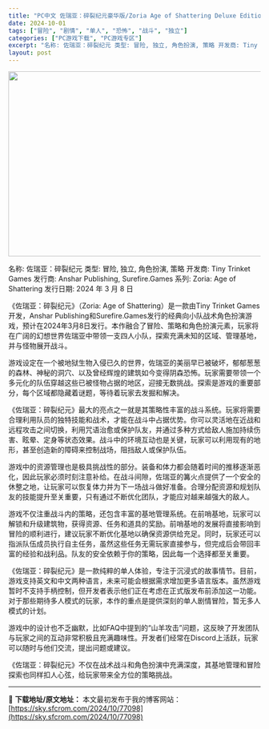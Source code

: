 ```yaml
---
title: "PC中文 佐瑞亚：碎裂纪元豪华版/Zoria Age of Shattering Deluxe Edition  11.23G"
date: 2024-10-01
tags: ["冒险", "剧情", "单人", "恐怖", "战斗", "独立"]
categories: ["PC游戏下载", "PC游戏专区"]
excerpt: "名称: 佐瑞亚：碎裂纪元 类型: 冒险, 独立, 角色扮演, 策略 开发商: Tiny Trinket Games 发行商: Anshar Publishing, Surefire.Games 系列: Zoria: Age of Shattering 发行日期: 2024 年 3 月 8 日 《佐瑞&hellip;"
layout: post
---
```


<img class="aligncenter size-full wp-image-77099" src="https://sky.sfcrom.com/wp-content/uploads/2024/10/2024100102571939.webp" alt="" width="660" height="370" />

名称: 佐瑞亚：碎裂纪元
类型: 冒险, 独立, 角色扮演, 策略
开发商: Tiny Trinket Games
发行商: Anshar Publishing, Surefire.Games
系列: Zoria: Age of Shattering
发行日期: 2024 年 3 月 8 日

《佐瑞亚：碎裂纪元》（Zoria: Age of Shattering）是一款由Tiny Trinket Games开发，Anshar Publishing和Surefire.Games发行的经典向小队战术角色扮演游戏，预计在2024年3月8日发行。本作融合了冒险、策略和角色扮演元素，玩家将在广阔的幻想世界佐瑞亚中带领一支四人小队，探索充满未知的区域、管理基地，并与怪物展开战斗。

游戏设定在一个被地狱生物入侵已久的世界，佐瑞亚的美丽早已被破坏，郁郁葱葱的森林、神秘的洞穴、以及曾经辉煌的建筑如今变得阴森恐怖。玩家需要带领一个多元化的队伍穿越这些已被怪物占据的地区，迎接无数挑战。探索是游戏的重要部分，每个区域都隐藏着谜题，等待着玩家去发掘和解决。

《佐瑞亚：碎裂纪元》最大的亮点之一就是其策略性丰富的战斗系统。玩家将需要合理利用队员的独特技能和战术，才能在战斗中占据优势。你可以灵活地在近战和远程攻击之间切换，利用咒语治愈或保护队友，并通过多种方式给敌人施加持续伤害、眩晕、定身等状态效果。战斗中的环境互动也是关键，玩家可以利用现有的地形，甚至创造新的障碍来控制战场，阻挡敌人或保护队伍。

游戏中的资源管理也是极具挑战性的部分。装备和体力都会随着时间的推移逐渐恶化，因此玩家必须时刻注意补给。在战斗间隙，佐瑞亚的篝火点提供了一个安全的休整之地，让玩家可以恢复体力并为下一场战斗做好准备。合理分配资源和规划队友的技能提升至关重要，只有通过不断优化团队，才能应对越来越强大的敌人。

游戏不仅注重战斗内的策略，还包含丰富的基地管理系统。在前哨基地，玩家可以解锁和升级建筑物，获得资源、任务和道具的奖励。前哨基地的发展将直接影响到冒险的顺利进行，建议玩家不断优化基地以确保资源供给充足。同时，玩家还可以指派队伍成员执行自主任务，虽然这些任务无需玩家直接参与，但完成后会带回丰富的经验和战利品。队友的安全依赖于你的策略，因此每一个选择都至关重要。

《佐瑞亚：碎裂纪元》是一款纯粹的单人体验，专注于沉浸式的故事情节。目前，游戏支持英文和中文两种语言，未来可能会根据需求增加更多语言版本。虽然游戏暂时不支持手柄控制，但开发者表示他们正在考虑在正式版发布前添加这一功能。对于那些期待多人模式的玩家，本作的重点是提供深刻的单人剧情冒险，暂无多人模式的计划。

游戏中的设计也不乏幽默，比如FAQ中提到的“山羊攻击”问题，这反映了开发团队与玩家之间的互动非常积极且充满趣味性。开发者们经常在Discord上活跃，玩家可以随时与他们交流，提出问题或建议。

《佐瑞亚：碎裂纪元》不仅在战术战斗和角色扮演中充满深度，其基地管理和冒险探索也同样扣人心弦，给玩家带来全方位的策略挑战。

---
📖 **下载地址/原文地址：** 本文最初发布于我的博客网站：[https://sky.sfcrom.com/2024/10/77098](https://sky.sfcrom.com/2024/10/77098)
